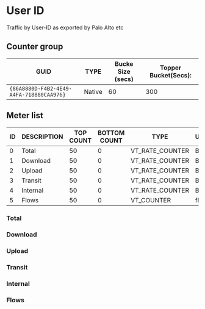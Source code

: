 # User ID

Traffic by User-ID as exported by Palo Alto etc

## Counter group

| GUID                                     | TYPE   | Bucke Size (secs) | Topper Bucket(Secs): |
| ---------------------------------------- | ------ | ----------------- | -------------------- |
| `{86A8880D-F4B2-4E49-A4FA-718880CAA976}` | Native | 60                | 300                  |

## Meter list

| ID  | DESCRIPTION | TOP COUNT | BOTTOM COUNT | TYPE            | UNITS |
| --- | ----------- | --------- | ------------ | --------------- | ----- |
| 0   | Total       | 50        | 0            | VT_RATE_COUNTER | Bps   |
| 1   | Download    | 50        | 0            | VT_RATE_COUNTER | Bps   |
| 2   | Upload      | 50        | 0            | VT_RATE_COUNTER | Bps   |
| 3   | Transit     | 50        | 0            | VT_RATE_COUNTER | Bps   |
| 4   | Internal    | 50        | 0            | VT_RATE_COUNTER | Bps   |
| 5   | Flows       | 50        | 0            | VT_COUNTER      | flws  |

### Total       
### Download    
### Upload      
### Transit     
### Internal    
### Flows    